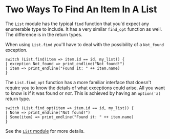 # Two Ways To Find An Item In A List

The `List` module has the typical `find` function that you'd expect any enumerable type to include. It has a very similar `find_opt` function as well. The difference is in the return types.

When using `List.find` you'll have to deal with the possibility of a `Not_found` exception.

```
switch (List.find(item => item.id == id, my_list)) {
| exception Not_found => print_endline("Not found!")
| item => print_endline("Found it: " ++ item.name)
}
```

The `List.find_opt` function has a more familiar interface that doesn't require you to know the details of what exceptions could arise. All you want to know is if it was found or _not_. This is achieved by having an `option('a)` return type.

```
switch (List.find_opt(item => item.id == id, my_list)) {
| None => print_endline("Not found!")
| Some(item) => print_endline("Found it: " ++ item.name)
}
```

See the [`List` module](https://reasonml.github.io/api/List.html) for more details.
